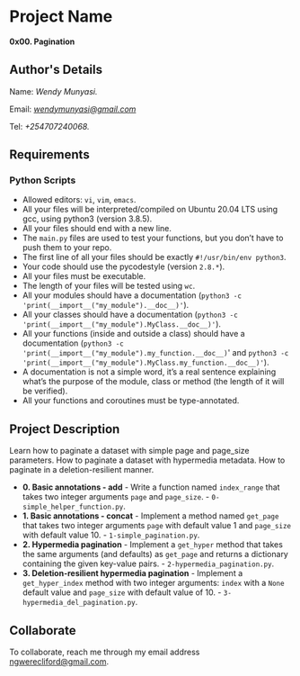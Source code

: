 # Project Name
**0x00. Pagination**

## Author's Details
Name: *Wendy Munyasi.*

Email: *wendymunyasi@gmail.com*

Tel: *+254707240068.*

##  Requirements

### Python Scripts
*   Allowed editors: `vi`, `vim`, `emacs`.
*   All your files will be interpreted/compiled on Ubuntu 20.04 LTS using gcc, using python3 (version 3.8.5).
*   All your files should end with a new line.
*   The `main.py` files are used to test your functions, but you don’t have to push them to your repo.
*   The first line of all your files should be exactly `#!/usr/bin/env python3`.
*   Your code should use the pycodestyle (version `2.8.*`).
*   All your files must be executable.
*   The length of your files will be tested using `wc`.
*   All your modules should have a documentation (`python3 -c 'print(__import__("my_module").__doc__)'`).
*   All your classes should have a documentation (`python3 -c 'print(__import__("my_module").MyClass.__doc__)'`).
*   All your functions (inside and outside a class) should have a documentation (`python3 -c 'print(__import__("my_module").my_function.__doc__)`' and `python3 -c 'print(__import__("my_module").MyClass.my_function.__doc__)'`).
*   A documentation is not a simple word, it’s a real sentence explaining what’s the purpose of the module, class or method (the length of it will be verified).
*   All your functions and coroutines must be type-annotated.

## Project Description
Learn how to paginate a dataset with simple page and page_size parameters.
How to paginate a dataset with hypermedia metadata.
How to paginate in a deletion-resilient manner.


* **0. Basic annotations - add** - Write a function named `index_range` that takes two integer arguments `page` and `page_size`. - `0-simple_helper_function.py`.
* **1. Basic annotations - concat** - Implement a method named `get_page` that takes two integer arguments `page` with default value 1 and `page_size` with default value 10. - `1-simple_pagination.py`.
* **2. Hypermedia pagination** - Implement a `get_hyper` method that takes the same arguments (and defaults) as `get_page` and returns a dictionary containing the given key-value pairs. - `2-hypermedia_pagination.py`.
* **3. Deletion-resilient hypermedia pagination** - Implement a `get_hyper_index` method with two integer arguments: `index` with a `None` default value and `page_size` with default value of 10. - `3-hypermedia_del_pagination.py`.


## Collaborate

To collaborate, reach me through my email address ngwerecliford@gmail.com.
